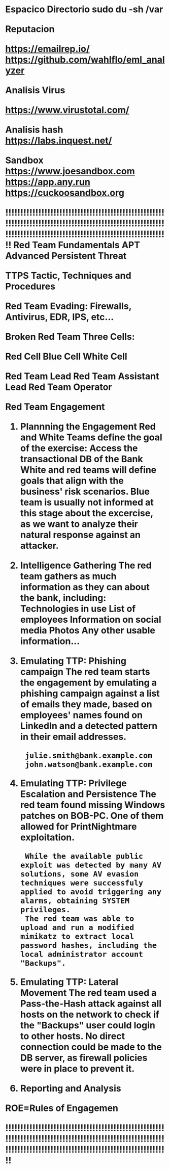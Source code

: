 <!DOCTYPE html>
<html>
<body>
<h1>

Espacico Directorio
sudo du -sh /var

Reputacion

https://emailrep.io/
https://github.com/wahlflo/eml_analyzer
  
Analisis Virus

https://www.virustotal.com/

Analisis hash
https://labs.inquest.net/

Sandbox
https://www.joesandbox.com
https://app.any.run
https://cuckoosandbox.org


!!!!!!!!!!!!!!!!!!!!!!!!!!!!!!!!!!!!!!!!!!!!!!!!!!!!!!!!!!!!!!!!!!!!!!!!!!!!!!!!!!!!!!!!!!!!!!!!!!!!!!!!!!!!!!!!!!!!!!!!!!!!!!!!!!!!!!!!!!!!!!!!!!!!!!!!!!!!!!!!!
Red Team Fundamentals
APT
Advanced Persistent Threat

TTPS
Tactic, Techniques and Procedures

Red Team
Evading: Firewalls, Antivirus, EDR, IPS, etc...

Broken Red Team Three Cells:

Red Cell
Blue Cell
White Cell

Red Team Lead
Red Team Assistant Lead
Red Team Operator

Red Team Engagement

1.	Plannning the Engagement
	Red and White Teams define the goal of the exercise: Access the transactional DB of the Bank
		White and red teams will define goals that align with the business' risk scenarios.
		Blue team is usually not informed at this stage about the excercise, as we want to analyze their natural response against an attacker.
2.	Intelligence Gathering
	The red team gathers as much information as they can about the bank, including:
		Technologies in use
		List of employees
		Information on social media
		Photos
		Any other usable information...

3. Emulating TTP: Phishing campaign
		The red team starts the engagement by emulating a phishing campaign against a list of emails they made, based on employees' names found on LinkedIn and a detected pattern in their email addresses.

		julie.smith@bank.example.com
		john.watson@bank.example.com

4. Emulating TTP: Privilege Escalation and Persistence
		The red team found missing Windows patches on BOB-PC. One of them allowed for PrintNightmare exploitation.

		While the available public exploit was detected by many AV solutions, some AV evasion techniques were successfuly applied to avoid triggering any alarms, obtaining SYSTEM privileges.
		The red team was able to upload and run a modified mimikatz to extract local password hashes, including the local administrator account "Backups".

5. Emulating TTP: Lateral Movement
		The red team used a Pass-the-Hash attack against all hosts on the network to check if the "Backups" user could login to other hosts. No direct connection could be made to the DB server, as firewall policies were in place to prevent it.

6. Reporting and Analysis

ROE=Rules of Engagemen

!!!!!!!!!!!!!!!!!!!!!!!!!!!!!!!!!!!!!!!!!!!!!!!!!!!!!!!!!!!!!!!!!!!!!!!!!!!!!!!!!!!!!!!!!!!!!!!!!!!!!!!!!!!!!!!!!!!!!!!!!!!!!!!!!!!!!!!!!!!!!!!!!!!!!!!!!!!!!!!!!</h1>

</body>
</html>
